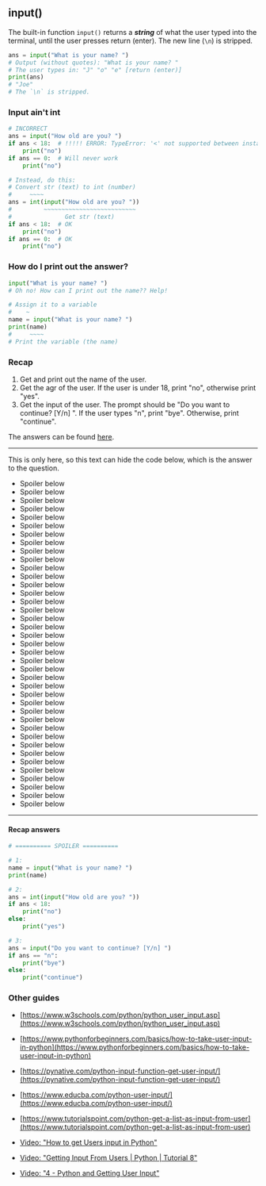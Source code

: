 ## input()

The built-in function `input()` returns a **_string_** of what the user typed into the terminal, until the user presses return (enter). The new line (`\n`) is stripped.

```py
ans = input("What is your name? ")
# Output (without quotes): "What is your name? "
# The user types in: "J" "o" "e" [return (enter)]
print(ans)
# "Joe"
# The `\n` is stripped.
```

### Input ain't int

```py
# INCORRECT
ans = input("How old are you? ")
if ans < 18:  # !!!!! ERROR: TypeError: '<' not supported between instances of 'str' and 'int'
    print("no")
if ans == 0:  # Will never work
    print("no")

# Instead, do this:
# Convert str (text) to int (number)
#     ~~~~
ans = int(input("How old are you? "))
#         ~~~~~~~~~~~~~~~~~~~~~~~~~~
#               Get str (text)
if ans < 18:  # OK
    print("no")
if ans == 0:  # OK
    print("no")
```

### How do I print out the answer?

```py
input("What is your name? ")
# Oh no! How can I print out the name?? Help!

# Assign it to a variable
#    ~
name = input("What is your name? ")
print(name)
#     ~~~~
# Print the variable (the name)
```

### Recap

1. Get and print out the name of the user.
2. Get the agr of the user. If the user is under 18, print "no", otherwise print "yes".
3. Get the input of the user. The prompt should be "Do you want to continue? [Y/n] ". If the user types "n", print "bye". Otherwise, print "continue".

The answers can be found [here](#recap-answers).

---

This is only here, so this text can hide the code below, which is the answer to the question.

- Spoiler below
- Spoiler below
- Spoiler below
- Spoiler below
- Spoiler below
- Spoiler below
- Spoiler below
- Spoiler below
- Spoiler below
- Spoiler below
- Spoiler below
- Spoiler below
- Spoiler below
- Spoiler below
- Spoiler below
- Spoiler below
- Spoiler below
- Spoiler below
- Spoiler below
- Spoiler below
- Spoiler below
- Spoiler below
- Spoiler below
- Spoiler below
- Spoiler below
- Spoiler below
- Spoiler below
- Spoiler below
- Spoiler below
- Spoiler below
- Spoiler below
- Spoiler below
- Spoiler below
- Spoiler below
- Spoiler below
- Spoiler below
- Spoiler below
- Spoiler below
- Spoiler below

---

#### Recap answers

```py
# ========== SPOILER ==========

# 1:
name = input("What is your name? ")
print(name)

# 2:
ans = int(input("How old are you? "))
if ans < 18:
    print("no")
else:
    print("yes")

# 3:
ans = input("Do you want to continue? [Y/n] ")
if ans == "n":
    print("bye")
else:
    print("continue")

```

### Other guides

- [https://www.w3schools.com/python/python_user_input.asp](https://www.w3schools.com/python/python_user_input.asp)
- [https://www.pythonforbeginners.com/basics/how-to-take-user-input-in-python](https://www.pythonforbeginners.com/basics/how-to-take-user-input-in-python)
- [https://pynative.com/python-input-function-get-user-input/](https://pynative.com/python-input-function-get-user-input/)
- [https://www.educba.com/python-user-input/](https://www.educba.com/python-user-input/)
- [https://www.tutorialspoint.com/python-get-a-list-as-input-from-user](https://www.tutorialspoint.com/python-get-a-list-as-input-from-user)

- [Video: "How to get Users input in Python"](https://youtu.be/1344J3t1by0?t=131)
- [Video: "Getting Input From Users | Python | Tutorial 8"](https://youtu.be/1gEZi0uJ3sw)
- [Video: "4 - Python and Getting User Input"](https://youtu.be/zWtFRd4dA_Y)

